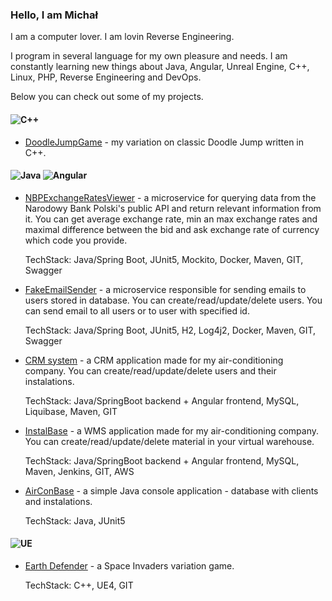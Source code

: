 ### Hello, I am Michał

I am a computer lover.
I am lovin Reverse Engineering.

I program in several language for my own pleasure and needs.
I am constantly learning new things about Java, Angular, Unreal Engine, C++, Linux, PHP, Reverse Engineering and DevOps.

Below you can check out some of my projects.

#### ![C++](https://img.shields.io/badge/C++-8A2BE2)
- [DoodleJumpGame](https://github.com/Dirtyloop/doodleJumpGame) - my variation on classic Doodle Jump written in C++.

#### ![Java](https://img.shields.io/badge/java-%23ED8B00.svg?style=for-the-badge&logo=java&logoColor=white) ![Angular](https://img.shields.io/badge/angular-%23DD0031.svg?style=for-the-badge&logo=angular&logoColor=white)
- [NBPExchangeRatesViewer](https://github.com/Dirtyloop/NBPExchangeRatesViewer) - a microservice for querying data from the Narodowy Bank Polski's public API and return relevant information from it. You can get average exchange rate, min an max exchange rates and maximal difference between the bid and ask exchange rate of currency which code you provide.

  TechStack: Java/Spring Boot, JUnit5, Mockito, Docker, Maven, GIT, Swagger

- [FakeEmailSender](https://github.com/Dirtyloop/FakeEmailSender) - a microservice responsible for sending emails to users stored in database. You can create/read/update/delete users. You can send email to all users or to user with specified id.
  
  TechStack: Java/Spring Boot, JUnit5, H2, Log4j2, Docker, Maven, GIT, Swagger
  
  
- [CRM system](https://github.com/Dirtyloop/CRM_backend) - a CRM application made for my air-conditioning company. You can create/read/update/delete users and their instalations.

  TechStack: Java/SpringBoot backend + Angular frontend, MySQL, Liquibase, Maven, GIT
  
  
- [InstalBase](https://github.com/Dirtyloop/InstalBase) - a WMS application made for my air-conditioning company. You can create/read/update/delete material in your virtual warehouse.

  TechStack: Java/SpringBoot backend + Angular frontend, MySQL, Maven, Jenkins, GIT, AWS
  
  
- [AirConBase](https://github.com/Dirtyloop/AirConBase) - a simple Java console application - database with clients and instalations.

  TechStack: Java, JUnit5

  
#### ![UE](https://img.shields.io/badge/Unreal%20Engine-0E1128.svg?style=for-the-badge&logo=Unreal-Engine&logoColor=white)
- [Earth Defender](https://github.com/Dirtyloop/earthdefender) - a Space Invaders variation game.

  TechStack: C++, UE4, GIT

<!--
**Dirtyloop/Dirtyloop** is a ✨ _special_ ✨ repository because its `README.md` (this file) appears on your GitHub profile.

Here are some ideas to get you started:

- 🔭 I’m currently working on ...
- 🌱 I’m currently learning ...
- 👯 I’m looking to collaborate on ...
- 🤔 I’m looking for help with ...
- 💬 Ask me about ...
- 📫 How to reach me: ...
- 😄 Pronouns: ...
- ⚡ Fun fact: ...
-->

